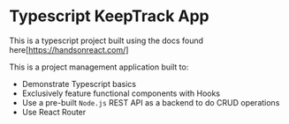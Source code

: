 # Typescript KeepTrack App

This is a typescript project built using the docs found here[https://handsonreact.com/]

This is a project management application built to:
- Demonstrate Typescript basics
- Exclusively feature functional components with Hooks
- Use a pre-built `Node.js` REST API as a backend to do CRUD operations
- Use React Router

